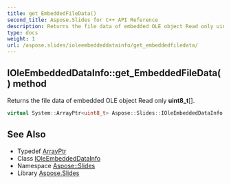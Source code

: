 ```yaml
---
title: get_EmbeddedFileData()
second_title: Aspose.Slides for C++ API Reference
description: Returns the file data of embedded OLE object Read only uint8_t[].
type: docs
weight: 1
url: /aspose.slides/ioleembeddeddatainfo/get_embeddedfiledata/
---
```

## IOleEmbeddedDataInfo::get_EmbeddedFileData() method


Returns the file data of embedded OLE object Read only **uint8_t**[].

```cpp
virtual System::ArrayPtr<uint8_t> Aspose::Slides::IOleEmbeddedDataInfo::get_EmbeddedFileData()=0
```

## See Also

* Typedef [ArrayPtr](../../../system/arrayptr/)
* Class [IOleEmbeddedDataInfo](../)
* Namespace [Aspose::Slides](../../)
* Library [Aspose.Slides](../../../)